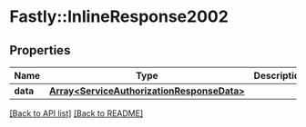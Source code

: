 # Fastly::InlineResponse2002

## Properties

| Name | Type | Description | Notes |
| ---- | ---- | ----------- | ----- |
| **data** | [**Array&lt;ServiceAuthorizationResponseData&gt;**](ServiceAuthorizationResponseData.md) |  | [optional] |

[[Back to API list]](../../README.md#endpoints) [[Back to README]](../../README.md)

